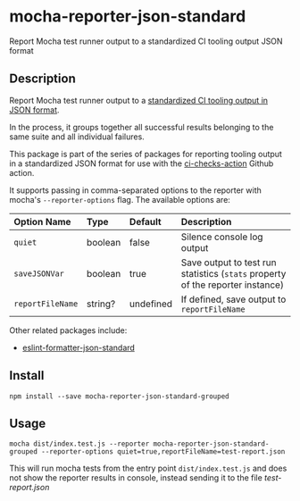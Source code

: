# mocha-reporter-json-standard

Report Mocha test runner output to a standardized CI tooling output JSON format

## Description

Report Mocha test runner output to a [standardized CI tooling output in JSON format](https://raw.githubusercontent.com/Hypothesize/mocha-reporter-json-standard-grouped/master/src/check-general.schema.json).

In the process, it groups together all successful results belonging to the same suite and all individual failures.

This package is part of the series of packages for reporting tooling output in a standardized JSON format for use with the [ci-checks-action](https://github.com/marketplace/actions/create-github-checks-from-code-check-script-output-files) Github action.

It supports passing in comma-separated options to the reporter with mocha's `--reporter-options` flag. The available options are:

| Option Name      | Type    | Default   | Description                                                                    |
| :--------------- | :------ | :-------- | :----------------------------------------------------------------------------- |
| `quiet`          | boolean | false     | Silence console log output                                                     |
| `saveJSONVar`    | boolean | true      | Save output to test run statistics (`stats` property of the reporter instance) |
| `reportFileName` | string? | undefined | If defined, save output to `reportFileName`                                    |

Other related packages include:

- [eslint-formatter-json-standard](https://www.npmjs.com/package/eslint-formatter-json-standard)

## Install

`npm install --save mocha-reporter-json-standard-grouped`

## Usage

`mocha dist/index.test.js --reporter mocha-reporter-json-standard-grouped --reporter-options quiet=true,reportFileName=test-report.json`

This will run mocha tests from the entry point `dist/index.test.js` and does not show the reporter results in console, instead sending it to the file _test-report.json_
